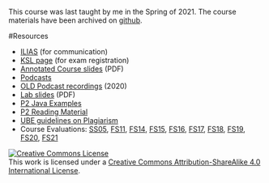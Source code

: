 This course was last taught by me in the Spring of 2021. The course materials have been archived on [github](https://github.com/onierstrasz/course-p2-oo-design).

#Resources

-  [ILIAS](https://ilias.unibe.ch/goto_ilias3_unibe_crs_1925105.html) (for communication)
- [KSL page](https://www.ksl.unibe.ch/KSL/kurzansicht?6&stammNr=2417&semester=FS2021&lfdNr=0) (for exam registration)
- [Annotated Course slides](%assets_url%/download/lectures/p2/) (PDF)
- [Podcasts](https://tube.switch.ch/channels/8dc00edc)
- [OLD Podcast recordings](https://tube.switch.ch/cast/channels/4e300463-8d27-4786-8642-cb4aaa7cfc02) (2020)
- [Lab slides](%assets_url%/download/lectures/p2lab/) (PDF)
- [P2 Java Examples](%base_url%/teaching/p2/P2-Examples)
- [P2 Reading Material](%base_url%/teaching/p2/P2-Reading)
- [UBE guidelines on Plagiarism](http://www.unibe.ch/universitaet/organisation/rechtliches/rechtssammlung/reglemente_richtlinien_weisungen_der_universitaetsleitung/wissenschaftliche_integritaet/index_ger.html)
- Course Evaluations: [SS05](%assets_url%/download/evaluations/SS05-S7049_-_Programmierung_2.pdf), [FS11](%assets_url%/download/evaluations/FS11-11_S6070_Programmierung_2.pdf), [FS14](%assets_url%/download/evaluations/FS14-14F_2417_Programmierung_2.pdf), [FS15](%assets_url%/download/evaluations/FS15-15F_2417_Programming_2.pdf), [FS16](%assets_url%/download/evaluations/FS16-Programming_2.pdf), [FS17](%assets_url%/download/evaluations/FS17-Programmierung_2.pdf), [FS18](%assets_url%/download/evaluations/FS18-Programmierung_2.pdf), [FS19](%assets_url%/download/evaluations/FS19-Programmierung_2.pdf), [FS20](%assets_url%/download/evaluations/FS20-Programmierung_2.pdf), [FS21](%assets_url%/download/evaluations/FS21-Programmierung_2_(2417).pdf)

<a rel="license" href="http://creativecommons.org/licenses/by-sa/4.0/"><img alt="Creative Commons License" style="border-width:0" src="https://licensebuttons.net/l/by-sa/3.0/88x31.png" /></a><br />This work is licensed under a <a rel="license" href="http://creativecommons.org/licenses/by-sa/4.0/">Creative Commons Attribution-ShareAlike 4.0 International License</a>.
